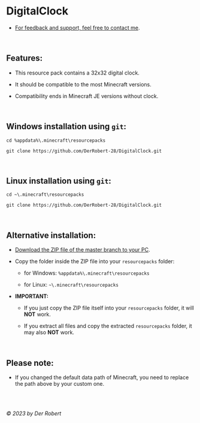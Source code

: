 # DigitalClock

* [For feedback and support, feel free to contact me](https://www.youtube.com/@DerRobert28/community).

<br>

## Features:

- This resource pack contains a 32x32 digital clock.

- It should be compatible to the most Minecraft versions.

- Compatibility ends in Minecraft JE versions without clock.

<br>

## Windows installation using `git`:

```
cd %appdata%\.minecraft\resourcepacks

git clone https://github.com/DerRobert-28/DigitalClock.git
```

<br>

## Linux installation using `git`:

```
cd ~\.minecraft\resourcepacks

git clone https://github.com/DerRobert-28/DigitalClock.git
```

<br>

## Alternative installation:

- [Download the ZIP file of the master branch to your PC](https://github.com/DerRobert-28/DigitalClock/archive/refs/heads/master.zip).

- Copy the folder inside the ZIP file into your `resourcepacks` folder:

  - for Windows: `%appdata%\.minecraft\resourcepacks`

  - for Linux: `~\.minecraft\resourcepacks`

- **IMPORTANT:**

  - If you just copy the ZIP file itself into your `resourcepacks` folder, it will **NOT** work.
  
  - If you extract all files and copy the extracted `resourcepacks` folder, it may also **NOT** work.

<br>

## Please note:

- If you changed the default data path of Minecraft, you need to replace the path above by your custom one.
  
<br>
<br>

*&copy; 2023 by Der Robert*
